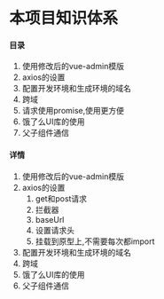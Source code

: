 # 本项目知识体系

#### 目录

1. 使用修改后的vue-admin模版 
2. axios的设置
3. 配置开发环境和生成环境的域名
4. 跨域
5. 请求使用promise,使用更方便
6. 饿了么UI库的使用
7. 父子组件通信



#### 详情

1. 使用修改后的vue-admin模版 
2. axios的设置
   1. get和post请求
   2. 拦截器
   3. baseUrl
   4. 设置请求头
   5. 挂载到原型上,不需要每次都import
3. 配置开发环境和生成环境的域名
4. 跨域
5. 饿了么UI库的使用
6. 父子组件通信